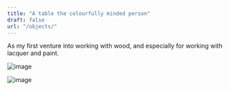 ```yaml
---
title: "A table the colourfully minded person"
draft: false
url: "/objects/"
---
```


As my first venture into working with wood, and especially for working with
lacquer and paint.

![image](/images/table1.jpg)

![image](/images/table2.jpg)
